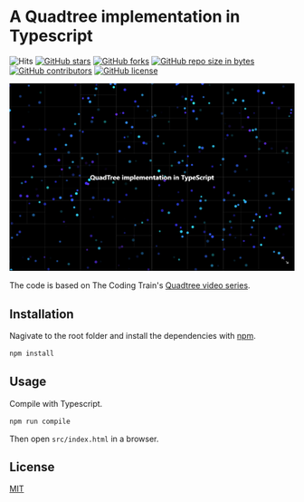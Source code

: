 # A Quadtree implementation in Typescript
![Hits](https://visitor-badge.glitch.me/badge?page_id=jnxf.QuadTree)
[![GitHub stars](https://img.shields.io/github/stars/JnxF/QuadTree.svg)](https://GitHub.com/JnxF/QuadTree/stargazers/)
[![GitHub forks](https://img.shields.io/github/forks/JnxF/QuadTree.svg)](https://GitHub.com/JnxF/QuadTree/network/)
[![GitHub repo size in bytes](https://img.shields.io/github/repo-size/JnxF/QuadTree.svg)](https://github.com/JnxF/QuadTree)
[![GitHub contributors](https://img.shields.io/github/contributors/JnxF/QuadTree.svg)](https://GitHub.com/JnxF/QuadTree/graphs/contributors/)
[![GitHub license](http://img.shields.io/github/license/JnxF/QuadTree.svg)](https://github.com/JnxF/QuadTree/blob/master/LICENSE)

<img src="screenshot.png">

The code is based on The Coding Train's [Quadtree video series](https://www.youtube.com/watch?v=OJxEcs0w_kE).


## Installation

Nagivate to the root folder and install the dependencies with [npm](https://www.npmjs.com/).

```bash
npm install
```

## Usage

Compile with Typescript.

```bash
npm run compile
```

Then open `src/index.html` in a browser.

## License
[MIT](https://choosealicense.com/licenses/mit/)
